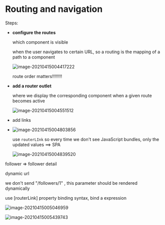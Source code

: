 # Routing and navigation

Steps:

- **configure the routes**

  which component is visible

  when the user navigates to certain URL, so a routing is the mapping of a path to a component

  ![image-20210415004417222](../../../../../../../Desktop/ShareToMac/code-workspace/typora/antra/resources/image-20210415004417222.png)

  route order matters!!!!!!!!

  

- **add a router outlet**

  where we display the corresponding component when a given route becomes active

  ![image-20210415004551512](../../../../../../../Desktop/ShareToMac/code-workspace/typora/antra/resources/image-20210415004551512.png)

- add links

  <li rounterLinkActive="active current">

  ![image-20210415004803856](../../../../../../../Desktop/ShareToMac/code-workspace/typora/antra/resources/image-20210415004803856.png)

  use `routerLInk` so every time we don't see JavaScript bundles, only the updated values  ==> SPA

  ![image-20210415004839520](../../../../../../../Desktop/ShareToMac/code-workspace/typora/antra/resources/image-20210415004839520.png)



follower => follower detail

dynamic url

we don't send "/followers/1" , this parameter should be rendered dynamically

use [routerLink] property binding syntax, bind a expression

![image-20210415005046959](../../../../../../../Desktop/ShareToMac/code-workspace/typora/antra/resources/image-20210415005046959.png)



![image-20210415005439743](../../../../../../../Desktop/ShareToMac/code-workspace/typora/antra/resources/image-20210415005439743.png)